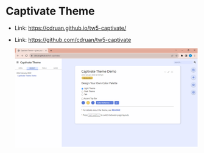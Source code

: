 # Captivate Theme

* Link: https://cdruan.github.io/tw5-captivate/
* Link: https://github.com/cdruan/tw5-captivate

  ![Clever Note Screenshot](../screenshots/captivate.png)